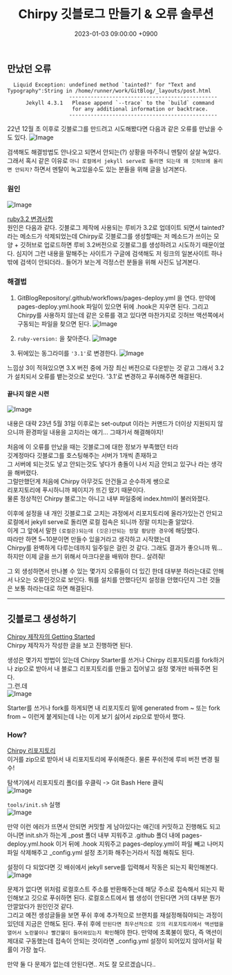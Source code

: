 ﻿---
title: Chirpy 깃블로그 만들기 & 오류 솔루션
date: 2023-01-03 09:00:00 +0900
categories: [Development, GitBlog]
tags: [GitBlog, Error, Solution]
---

## 만났던 오류
```
  Liquid Exception: undefined method `tainted?' for "Text and Typography":String in /home/runner/work/GitBlog/_layouts/post.html
                    ------------------------------------------------
      Jekyll 4.3.1   Please append `--trace` to the `build` command 
                     for any additional information or backtrace. 
                    ------------------------------------------------
```

22년 12월 초 이후로 깃블로그를 만드려고 시도해봤다면 다음과 같은 오류를 만났을 수도 있다.
![Image](https://user-images.githubusercontent.com/52897037/210321849-cdb26ed6-3ca7-4229-bbc2-560f2197f35b.PNG)

검색해도 해결방법도 안나오고 되면서 안되는(?) 상황을 마주하니 멘탈이 살살 녹았다. 그래서 혹시 같은 이유로 `아니 로컬에서 jekyll serve로 돌리면 되는데 왜 깃허브에 올리면 안되지?` 하면서 멘탈이 녹고있을수도 있는 분들을 위해 글을 남겨본다.

### 원인

![Image](https://user-images.githubusercontent.com/52897037/218311338-60cc4c07-d6a2-41b3-8349-cfef618132d4.PNG)

[ruby3.2 변경사항](https://zenn.dev/tmtms/articles/202212-ruby32-5)
<br/>원인은 다음과 같다. 깃블로그 제작에 사용되는 루비가 3.2로 업데이트 되면서 tainted? 라는 메소드가 삭제되었는데 Chirpy로 깃블로그를 생성할때는 저 메소드가 쓰이는 모양 + 깃허브로 업로드하면 루비 3.2버전으로 깃블로그를 생성하려고 시도하기 때문이었다. 심지어 그런 내용을 말해주는 사이트가 구글에 검색해도 저 링크의 일본사이트 하나밖에 검색이 안되더라.. 들어가 보는게 걱정스런 분들을 위해 사진도 남겨본다.

### 해결법
1. GitBlogRepository/.github/workflows/pages-deploy.yml 을 연다.
만약에 pages-deploy.yml.hook 파일이 있으면 뒤에 .hook은 지우면 된다. 그리고 Chirpy를 사용하지 않는데 같은 오류를 겪고 있다면 마찬가지로 깃허브 액션쪽에서 구동되는 파일을 찾으면 된다.
![Image](https://user-images.githubusercontent.com/52897037/210322981-2b1ba111-9eb4-4d17-8b02-2d344dcbc094.PNG)

2. `ruby-version:` 을 찾아준다.
![Image](https://user-images.githubusercontent.com/52897037/210323402-c41728f5-6995-4b0f-b286-aa28e8fa9c05.PNG)

3. 뒤에있는 동그라미를 `'3.1'`로 변경한다.
![Image](https://user-images.githubusercontent.com/52897037/210323686-f6e63f07-b1fe-4508-bb2f-df0b8dd43093.PNG)

느낌상 3이 적혀있으면 3.X 버전 중에 가장 최신 버전으로 다운받는 것 같고 그래서 3.2가 설치되서 오류를 뱉는것으로 보인다. '3.1'로 변경하고 푸쉬해주면 해결된다.

#### 끝나지 않은 시련
![Image](https://user-images.githubusercontent.com/52897037/210324654-d179067c-6caa-47f1-8cbd-114ce812f9c6.PNG)

내용은 대략 23년 5월 31일 이후로는 set-output 이라는 커맨드가 더이상 지원되지 않으니까 환경파일 내용을 고치라는 얘기... 그때가서 해결해야지!

처음에 이 오류를 만났을 때는 깃블로그에 대한 정보가 부족했던 터라<br/>
깃계정마다 깃블로그를 호스팅해주는 서버가 1개씩 존재하고<br/>
그 서버에 되는것도 넣고 안되는것도 넣다가 충돌이 나서 지금 안되고 있구나 라는 생각을 해버렸다.<br/>
그럴만했던게 처음에 Chirpy 아무것도 안건들고 순수하게 쌩으로<br/>
리포지토리에 푸시하니까 페이지가 뜨긴 떴기 때문이다.<br/>
물론 정상적인 Chirpy 블로그는 아니고 내부 파일중에 index.html이 불러와졌다.<br/>

이후에 설정을 내 개인 깃블로그로 고치는 과정에서 리포지토리에 올라가있는건 안되고<br/>
로컬에서 jekyll serve로 돌리면 로컬 접속은 되니까 정말 미치는줄 알았다.<br/>
이게 그 앞에서 말한 `(로컬은)되는데 (깃은)안되는 정말 황당한 경우`에 해당했다.<br/>
따라만 하면 5~10분이면 만들수 있을거라고 생각하고 시작했는데<br/>
Chirpy를 완벽하게 다루는데까지 일주일은 걸린 것 같다. 그래도 결과가 좋으니까 뭐...<br/>
하지만 이제 글을 쓰기 위해서 마크다운을 배워야 한다.. 살려줘!<br/>

그 외 생성하면서 만나볼 수 있는 몇가지 오류들이 더 있긴 한데 대부분 하라는대로 안해서 나오는 오류인것으로 보인다. 뭐를 설치를 안했다던지 설정을 안했다던지 그런 것들은 보통 하라는대로 하면 해결된다.

---

## 깃블로그 생성하기
[Chirpy 제작자의 Getting Started](https://chirpy.cotes.page/posts/getting-started/)
<br/>Chirpy 제작자가 작성한 글을 보고 진행하면 된다.

생성은 몇가지 방법이 있는데 Chirpy Starter를 쓰거나 Chirpy 리포지토리를 fork하거나 zip으로 받아서 내 블로그 리포지토리를 만들고 집어넣고 설정 몇개만 바꿔주면 된다.
<br/>그.런.데<br/>
![Image](https://user-images.githubusercontent.com/52897037/210326659-79b40bbd-1f6d-4bce-b396-bd0041a01a42.PNG)

Starter를 쓰거나 fork를 하게되면 내 리포지토리 밑에 generated from ~ 또는 fork from ~ 이런게 붙게되는데 나는 이게 보기 싫어서 zip으로 받아서 했다.

### How?
[Chirpy 리포지토리](https://github.com/cotes2020/jekyll-theme-chirpy)
<br/>이거를 zip으로 받아서 내 리포지토리에 푸쉬해준다. 물론 푸쉬전에 루비 버전 변경 필수!

탐색기에서 리포지토리 폴더를 우클릭 -> Git Bash Here 클릭<br/>
![Image](https://user-images.githubusercontent.com/52897037/210327302-fdd3b77b-d061-4912-89f0-8c0553b9b1c7.PNG)

`tools/init.sh` 실행<br/>
![Image](https://user-images.githubusercontent.com/52897037/210327550-5ee89da1-6924-4755-9037-981ecfc79139.PNG)

만약 이런 에러가 뜨면서 안되면 커밋할 게 남아있다는 얘긴데 커밋하고 진행해도 되고 아니면 init.sh가 하는게 _post 폴더 내부 지워주고 .github 폴더 내에 pages-deploy.yml.hook 이거 뒤에 .hook 지워주고 pages-deploy.yml이 파일 빼고 나머지 파일 삭제해주고 _config.yml 설정 초기화 해주는거라서 직접 해줘도 된다.

설정이 다 되었다면 깃 배쉬에서 jekyll serve를 입력해서 작동은 되는지 확인해본다.
![Image](https://user-images.githubusercontent.com/52897037/210328697-0da94b0d-4cfb-4a26-8200-38e187d5c578.PNG)

문제가 없다면 위처럼 로컬호스트 주소를 반환해주는데 해당 주소로 접속해서 되는지 확인해보고 깃으로 푸쉬하면 된다. 로컬호스트에서 웹 생성이 안된다면 거의 대부분 뭔가 안깔았다가 원인인것 같다.<br/>
그리고 예전 생성글들을 보면 푸쉬 후에 추가적으로 브랜치를 재설정해줘야되는 과정이 있던데 지금은 안해도 된다. 푸쉬 후에 `안된다면 최우선적으로 깃의 리포지토리에서 액션탭을 열어서 노란불이나 빨간불이 들어와있는지 확인`해야 한다. 만약에 초록불이 떴다, 즉 액션이 제대로 구동했는데 접속이 안되는 것이라면 _config.yml 설정이 되어있지 않아서일 확률이 가장 높다.<br/>

만약 둘 다 문제가 없는데 안된다면.. 저도 잘 모르겠습니다..